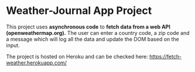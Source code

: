 # Weather-Journal App Project

This project uses __asynchronous code__ to __fetch data from a web API (openweathermap.org).__ The user can enter a country code, a zip code and a message which will log all the data and update the DOM based on the input.

The project is hosted on Heroku and can be checked here:
https://fetch-weather.herokuapp.com/